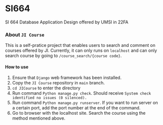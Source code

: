 # SI664
SI 664 Database Application Design offered by UMSI in 22FA

### About `JI Course`
This is a self-pratice project that enables users to search and comment on courses offered by JI. Currently, it can only runs on `localhost` and can only search course by going to `/course_search/{course code}`.

#### How to use
1. Ensure that `Django` web framework has been installed.
2. Copy the `JI Course` repository in `main` branch.
3. `cd JICourse` to enter the directory
4. Run command `Python manage.py check`. Should receive `System check identified no issues (0 silenced).`
5. Run command `Python manage.py runserver`. If you want to run server on a certain port, add the port number at the end of the command.
6. Go to browser with the localhost site. Search the course using the method mentioned above.
